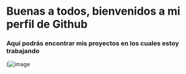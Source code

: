 # Buenas a todos, bienvenidos a mi perfil de Github

### Aquí podrás encontrar mis proyectos en los cuales estoy trabajando 

 (![image](https://user-images.githubusercontent.com/85418369/158719504-a96667eb-71e0-41a1-ad3a-dd0b753af49e.png)

